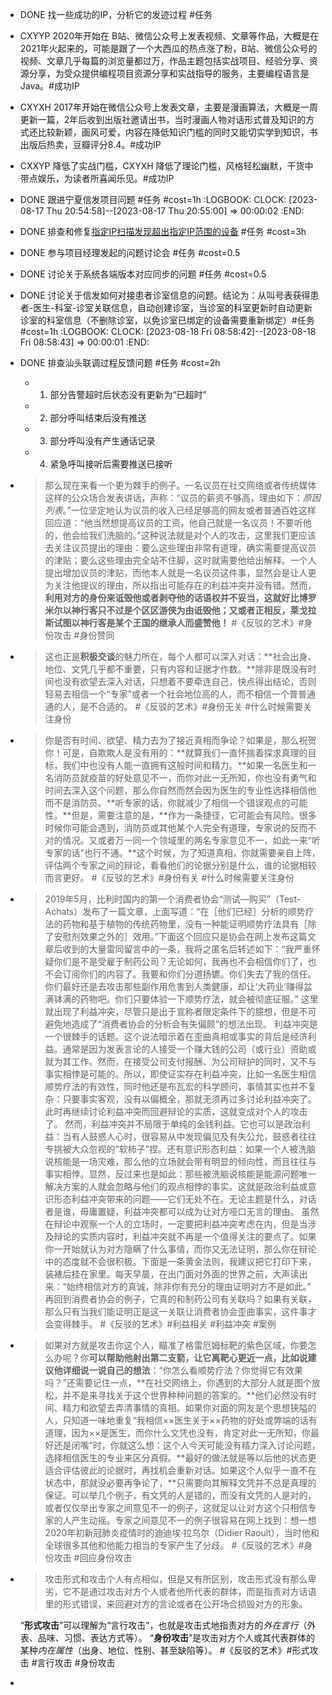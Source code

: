 - DONE 找一些成功的IP，分析它的发迹过程 #任务
- CXYYP 2020年开始在 B站、微信公众号上发表视频、文章等作品，大概是在 2021年火起来的，可能是跟了一个大西瓜的热点涨了粉，B站、微信公众号的视频、文章几乎每篇的浏览量都过万，作品主题包括实战项目、经验分享、资源分享，为受众提供编程项目资源分享和实战指导的服务，主要编程语言是 Java。#成功IP
- CXYXH 2017年开始在微信公众号上发表文章，主要是漫画算法，大概是一周更新一篇，2年后收到出版社邀请出书，当时漫画人物对话形式普及知识的方式还比较新颖，画风可爱，内容在降低知识门槛的同时又能切实学到知识，书出版后热卖，豆瓣评分8.4。#成功IP
- CXXYP 降低了实战门槛，CXYXH 降低了理论门槛，风格轻松幽默，干货中带点娱乐，为读者所喜闻乐见。#成功IP
- DONE 跟进宁夏信发项目问题 #任务  #cost=1h
  :LOGBOOK:
  CLOCK: [2023-08-17 Thu 20:54:58]--[2023-08-17 Thu 20:55:00] =>  00:00:02
  :END:
- DONE 排查和修复[指定IP扫描发现超出指定IP范围的设备](http://192.168.38.165:81/zentao/bug-view-12397.html) #任务 #cost=3h
- DONE 参与项目经理发起的问题讨论会 #任务 #cost=0.5
- DONE 讨论关于系统各端版本对应同步的问题 #任务 #cost=0.5
- DONE 讨论关于信发如何对接患者诊室信息的问题。结论为：从叫号表获得患者-医生-科室-诊室关联信息，自动创建诊室，当诊室的科室更新时自动更新诊室的科室信息（不删除诊室，以免诊室已绑定的设备需要重新绑定）#任务 #cost=1h
  :LOGBOOK:
  CLOCK: [2023-08-18 Fri 08:58:42]--[2023-08-18 Fri 08:58:43] =>  00:00:01
  :END:
- DONE 排查汕头联调过程反馈问题 #任务 #cost=2h
	- 1. 部分告警超时后状态没有更新为“已超时”
	- 2. 部分呼叫结束后没有推送
	- 3. 部分呼叫没有产生通话记录
	- 4. 紧急呼叫接听后需要推送已接听
- >那么现在来看一个更为棘手的例子。一名议员在社交网络或者传统媒体这样的公众场合发表讲话，声称：“议员的薪资不够高，理由如下：*原因列表*。”一位坚定地认为议员的收入已经足够高的网友或者普通百姓这样回应道：“他当然想提高议员的工资，他自己就是一名议员！不要听他的，他会给我们洗脑的。”这种说法就是对个人的攻击，这里我们更应该去关注议员提出的理由：要么这些理由非常有道理，确实需要提高议员的津贴；要么这些理由完全站不住脚，这时就需要他给出解释。一个人提出增加议员的津贴，而他本人就是一名议员这件事，显然会是让人更为关注他提议的理由，所以指出可能存在的利益冲突并没有错。然而，**利用对方的身份来诋毁他或者剥夺他的话语权并不妥当，这就好比博罗米尔以神行客只不过是个区区游侠为由诋毁他；又或者正相反，莱戈拉斯试图以神行客是某个王国的继承人而盛赞他！**
  #《反驳的艺术》#身份攻击 #身份赞同
- >这也正是**积极交谈**的魅力所在，每个人都可以深入对话：**社会出身、地位、文凭几乎都不重要，只有内容和证据才作数。**除非是既没有时间也没有欲望去深入对话，只想着不要牵连自己，快点得出结论，否则轻易去相信一个“专家”或者一个社会地位高的人，而不相信一个普普通通的人，是不合适的。
  #《反驳的艺术》#身份无关 #什么时候需要关注身份
- >你是否有时间、欲望、精力去为了接近真相而争论？如果是，那么祝贺你！可是，自欺欺人是没有用的：**就算我们一直怀揣着探求真理的目标，我们中也没有人能一直拥有这般时间和精力。**如果一名医生和一名消防员就疫苗的好处意见不一，而你对此一无所知，你也没有勇气和时间去深入这个问题，那么你自然而然会因为医生的专业性选择相信他而不是消防员。**听专家的话，你就减少了相信一个错误观点的可能性。**但是，需要注意的是，**作为一条捷径，它可能会有风险。很多时候你可能会遇到，消防员或其他某个人完全有道理，专家说的反而不对的情况。又或者万一同一个领域里的两名专家意见不一，如此一来“听专家的话”也行不通。**这个时候，为了知道真相，你就需要亲自上阵，评估两个专家之间的辩论，看看他们的论据分别是什么，谁的论据相较而言更好。
  #《反驳的艺术》#身份有关 #什么时候需要关注身份
- >2019年5月，比利时国内的第一个消费者协会“测试—购买”（Test-Achats）发布了一篇文章，上面写道：“在［他们已经］分析的顺势疗法的药物和基于植物的传统药物里，没有一种能证明顺势疗法具有［除了安慰剂效果之外的］效用。”下面这个回应只是协会在网上发布这篇文章后收到的大量雷同留言中的一条，我将之匿名后转述如下：“我严重怀疑你们是不是受雇于制药公司？无论如何，我再也不会相信你们了，也不会订阅你们的内容了。我要和你们分道扬镳。你们失去了我的信任。你们最好还是去攻击那些副作用危害到人类健康，却让‘大药业’赚得盆满钵满的药物吧。你们只要体验一下顺势疗法，就会被彻底征服。”
  这里就出现了利益冲突，尽管只是出于宣称者限定条件下的臆想，但是不可避免地造成了“消费者协会的分析会有失偏颇”的想法出现。
  利益冲突是一个很棘手的话题。这个说法暗示着在歪曲真相或事实的背后是经济利益。通常是因为发表言论的人接受一个赚大钱的公司（或行业）资助或就为其工作。然而，在接受公司支付报酬、为公司辩护的同时，又不与事实相悖是可能的。所以，即使证实存在利益冲突，比如一名医生相信顺势疗法的有效性，同时他还是布瓦宏的科学顾问，事情其实也并不复杂：只要事实客观，没有以偏概全，那就无须再过多讨论利益冲突了。此时再继续讨论利益冲突而回避辩论的实质，这就变成对个人的攻击了。
  然而，利益冲突并不局限于单纯的金钱利益。它也可以是政治利益：当有人鼓惑人心时，很容易从中发现偏见及有失公允，鼓惑者往往专挑被大众忽视的“软柿子”捏。还有意识形态利益：如果一个人被洗脑说核能是一场灾难，那么他的立场就会带有明显的倾向性，而且往往与事实相悖。显然，反过来也是如此：那些被洗脑说核能是能源问题唯一解决方案的人就会忽略与他们的观点相悖的事实。这就是政治利益或意识形态利益冲突带来的问题——它们无处不在。无论主题是什么，对话者是谁，毋庸置疑，利益冲突都可以成为让对方哑口无言的理由。
  虽然在辩论中观察一个人的立场时，一定要把利益冲突考虑在内，但是当涉及辩论的实质内容时，利益冲突就不再是一个值得关注的要点了。如果你一开始就认为对方隐瞒了什么事情，而你又无法证明，那么你在辩论中的态度就不会很积极。下面是一条黄金法则，我建议把它打印下来，装裱后挂在家里。每天早晨，在出门面对外面的世界之前，大声读出来：“始终相信对方的真诚，除非你有充分的理由证明对方不是如此。”
  再回到消费者协会的例子，它真的和制药公司有关联吗？如果有关联，那么只有当我们能证明正是这一关联让消费者协会歪曲事实，这件事才会变得棘手。
  #《反驳的艺术》#利益相关 #利益冲突 #案例
- >如果对方就是攻击你这个人，瞄准了格雷厄姆标靶的紫色区域，你要怎么办呢？你**可以帮助他射出第二支箭，让它离靶心更近一点，比如说建议他详细说一说自己的想法**：“你怎么看顺势疗法？你觉得它有效果吗？”还需要记住一点，**在社交网络上，你遇到的大部分人就是图个放松，并不是来寻找关于这个世界种种问题的答案的。**他们必然没有时间、精力和欲望去弄清事情的真相。如果你对面的网友是个思想狭隘的人，只知道一味地重复“我相信××医生关于××药物的好处或弊端的话有道理，因为××是医生，而你什么文凭也没有，肯定对此一无所知，你最好还是闭嘴”时，你就这么想：这个人今天可能没有精力深入讨论问题，选择相信医生的专业来区分真假。**最好的做法就是等以后他的状态更适合评估彼此的论据时，再找机会重新对话。如果这个人似乎一直不在状态中，那就没必要再争论了，**只需要向其解释文凭并不总是真理的保证。可以举几个例子，有文凭的人是错的，而没有文凭的人是对的，或者仅仅举出专家之间意见不一的例子，这就足以让对方这个只相信专家的人产生动摇。专家之间意见不一的例子很容易在网上找到：想一想2020年初新冠肺炎疫情时的迪迪埃·拉乌尔（Didier Raoult），当时他和全球很多其他和他能力相当的专家产生了分歧。
  #《反驳的艺术》#身份攻击 #回应身份攻击
- >攻击形式和攻击个人有点相似，但是又有所区别，攻击形式没有那么卑劣，它不是通过攻击对方个人或者他所代表的群体，而是指责对方话语里的形式错误，来回避对方的言论或者在公开场合损毁对方的形象。
  
  “**形式攻击**”可以理解为“言行攻击”，也就是攻击式地指责对方的*外在言行*（外表、品味、习惯、表达方式等）。
  “**身份攻击**”是攻击对方个人或其代表群体的某种*内在属性*（出身、地位、性别、甚至缺陷等）。
  #《反驳的艺术》#形式攻击 #言行攻击 #身份攻击
-